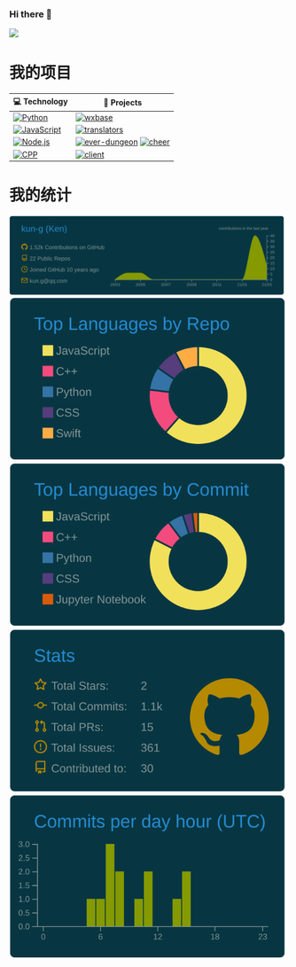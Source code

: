 ### Hi there 👋

[![](https://img.shields.io/badge/dynamic/json?label=%E5%BE%AE%E5%8D%9A%E5%85%B3%E6%B3%A8&query=%24.data.totalSubs&url=https%3A%2F%2Fapi.spencerwoo.com%2Fsubstats%2F%3Fsource%3Dweibo%26queryKey=3150300837&labelColor=e71f19&color=040000&logo=sina-weibo&longCache=true)](https://weibo.com/u/3150300837)

<!--
**kun-g/kun-g** is a ✨ _special_ ✨ repository because its `README.md` (this file) appears on your GitHub profile.

https://github.com/Matt-Gleich/profile_stack
https://simpleicons.org/
https://github.com/vn7n24fzkq/github-profile-summary-cards
https://github.com/spencerwooo/Substats
https://github.com/badges/shields
https://sspai.com/post/59593

%3Dweibo%26queryKey%3D3150300837


Here are some ideas to get you started:

- 🔭 I’m currently working on ...
- 🌱 I’m currently learning ...
- 👯 I’m looking to collaborate on ...
- 🤔 I’m looking for help with ...
- 💬 Ask me about ...
- 📫 How to reach me: ...
- 😄 Pronouns: ...
- ⚡ Fun fact: ...
-->

# 我的项目
<!-- START OF PROFILE STACK, DO NOT REMOVE -->
| 💻 **Technology** | 🚀 **Projects** |
|-|-|
| [![Python](https://img.shields.io/static/v1?label=&message=Python&color=3C78A9&logo=python&logoColor=FFFFFF)](https://www.python.org/) | [![wxbase](https://img.shields.io/static/v1?label=&message=wxbase%20%28WIP%29&color=000605&logo=github&logoColor=white&labelColor=000605)](https://github.com/kun-g/wxbase) |
| [![JavaScript](https://img.shields.io/static/v1?label=&message=JavaScript&color=F1E05A&logo=javascript&logoColor=FFFFFF)](https://developer.mozilla.org/en-US/docs/Web/JavaScript) | [![translators](https://img.shields.io/static/v1?label=&message=translators&color=000605&logo=github&logoColor=white&labelColor=000605)](https://github.com/kun-g/translators) |
| [![Node.js](https://img.shields.io/static/v1?label=&message=Node.js&color=47d147&logo=node.js&logoColor=FFFFFF)](https://nodejs.org/en/) | [![ever-dungeon](https://img.shields.io/static/v1?label=&message=ever-dungeon&color=000605&logo=github&logoColor=white&labelColor=000605)](https://github.com/kun-g/ever-dungeon) [![cheer](https://img.shields.io/static/v1?label=&message=cheer&color=000605&logo=github&logoColor=white&labelColor=000605)](https://github.com/kun-g/cheer) |
| [![CPP](https://img.shields.io/static/v1?label=&message=CPP&color=ff751a&logo=CPP&logoColor=FFFFFF)](https://isocpp.org/) | [![client](https://img.shields.io/static/v1?label=&message=client&color=000605&logo=github&logoColor=white&labelColor=000605)](https://github.com/kun-g/client) |
<!-- END OF PROFILE STACK, DO NOT REMOVE -->

# 我的统计
[![](https://raw.githubusercontent.com/kun-g/kun-g/main/profile-summary-card-output/solarized_dark/0-profile-details.svg)](https://github.com/vn7n24fzkq/github-profile-summary-cards)
[![](https://raw.githubusercontent.com/kun-g/kun-g/main/profile-summary-card-output/solarized_dark/1-repos-per-language.svg)](https://github.com/vn7n24fzkq/github-profile-summary-cards) [![](https://raw.githubusercontent.com/kun-g/kun-g/main/profile-summary-card-output/solarized_dark/2-most-commit-language.svg)](https://github.com/vn7n24fzkq/github-profile-summary-cards)
[![](https://raw.githubusercontent.com/kun-g/kun-g/main/profile-summary-card-output/solarized_dark/3-stats.svg)](https://github.com/vn7n24fzkq/github-profile-summary-cards) [![](https://raw.githubusercontent.com/kun-g/kun-g/main/profile-summary-card-output/solarized_dark/4-productive-time.svg)](https://github.com/vn7n24fzkq/github-profile-summary-cards)

